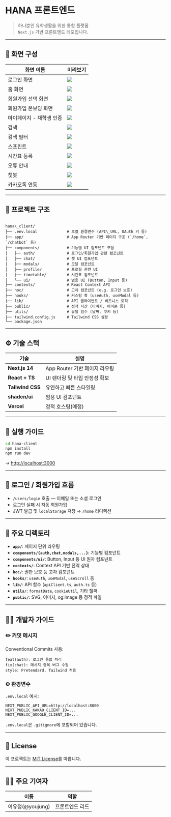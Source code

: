 # HANA 프론트엔드

> 하나뿐인 유학생활을 위한 통합 플랫폼  
> `Next.js` 기반 프론트엔드 레포입니다.

---

## 🎨 화면 구성

| 화면 이름 | 미리보기 |
|-----------|----------|
| 로그인 화면 | ![](./asset/login.png) |
| 홈 화면 | ![](./asset/home.png) |
| 회원가입 선택 화면 | ![](./asset/signup_select.png) |
| 회원가입 온보딩 화면 | ![](./asset/signup_onboarding.png) |
| 마이페이지 - 재학생 인증 | ![](./asset/mypage_auth.png) |
| 검색 | ![](./asset/search.png) |
| 검색 필터 | ![](./asset/search_filter.png) |
| 스프린트 | ![](./asset/sprint.png) |
| 시간표 등록 | ![](./asset/timetable.png) |
| 오류 안내 | ![](./asset/error.png) |
| 챗봇 | ![](./asset/chatbot.png) |
| 카카오톡 연동 | ![](./asset/kakao.png) |

---

## 🧭 프로젝트 구조

```

hana\_client/
├── .env.local             # 로컬 환경변수 (API\_URL, OAuth 키 등)
├── app/                   # App Router 기반 페이지 구조 (`/home`, `/chatbot` 등)
├── components/            # 기능별 UI 컴포넌트 모음
│   ├── auth/              # 로그인/회원가입 관련 컴포넌트
│   ├── chat/              # 챗 UI 컴포넌트
│   ├── modals/            # 모달 컴포넌트
│   ├── profile/           # 프로필 관련 UI
│   ├── timetable/         # 시간표 컴포넌트
│   └── ui/                # 범용 UI (Button, Input 등)
├── contexts/              # React Context API
├── hoc/                   # 고차 컴포넌트 (e.g. 로그인 보호)
├── hooks/                 # 커스텀 훅 (useAuth, useModal 등)
├── lib/                   # API 클라이언트 / 비즈니스 로직
├── public/                # 정적 자산 (이미지, 아이콘 등)
├── utils/                 # 유틸 함수 (날짜, 쿠키 등)
├── tailwind.config.js     # Tailwind CSS 설정
└── package.json

````

---

## ⚙️ 기술 스택

| 기술             | 설명                                      |
|------------------|-------------------------------------------|
| **Next.js 14**   | App Router 기반 페이지 라우팅             |
| **React + TS**   | UI 렌더링 및 타입 안정성 확보            |
| **Tailwind CSS** | 유연하고 빠른 스타일링                   |
| **shadcn/ui**    | 범용 UI 컴포넌트                          |
| **Vercel**       | 정적 호스팅(예정)                          |

---

## 🚀 실행 가이드

```bash
cd hana-client
npm install
npm run dev
````

→ [http://localhost:3000](http://localhost:3000)

---

## 🔐 로그인 / 회원가입 흐름

* `/users/login` 호출 — 이메일 또는 소셜 로그인
* 로그인 실패 시 자동 회원가입
* JWT 발급 및 `localStorage` 저장 → `/home` 리디렉션

---

## 📁 주요 디렉토리

* **`app/`**: 페이지 단위 라우팅
* **`components/{auth,chat,modals,...}`**: 기능별 컴포넌트
* **`components/ui/`**: Button, Input 등 UI 원자 컴포넌트
* **`contexts/`**: Context API 기반 전역 상태
* **`hoc/`**: 권한 보호 등 고차 컴포넌트
* **`hooks/`**: `useAuth`, `useModal`, `useScroll` 등
* **`lib/`**: API 함수 (`apiClient.ts`, `auth.ts` 등)
* **`utils/`**: `formatDate`, `cookieUtil`, 기타 헬퍼
* **`public/`**: SVG, 이미지, og\:image 등 정적 파일

---

## 🧑‍💻 개발자 가이드

### ✏️ 커밋 메시지

Conventional Commits 사용:

```
feat(auth): 로그인 통합 처리
fix(chat): 메시지 중복 버그 수정
style: Pretendard, Tailwind 적용
```

### ⚙️ 환경변수

`.env.local` 예시:

```env
NEXT_PUBLIC_API_URL=http://localhost:8000
NEXT_PUBLIC_KAKAO_CLIENT_ID=...
NEXT_PUBLIC_GOOGLE_CLIENT_ID=...
```

`.env.local`은 `.gitignore`에 포함되어 있습니다.

---

## 📄 License

이 프로젝트는 [MIT License](./LICENSE)를 따릅니다.

---

## 🙋‍♀️ 주요 기여자

| 이름            | 역할       |
| ------------- | -------- |
| 이유정(@youjung) | 프론트엔드 리드 |

````
